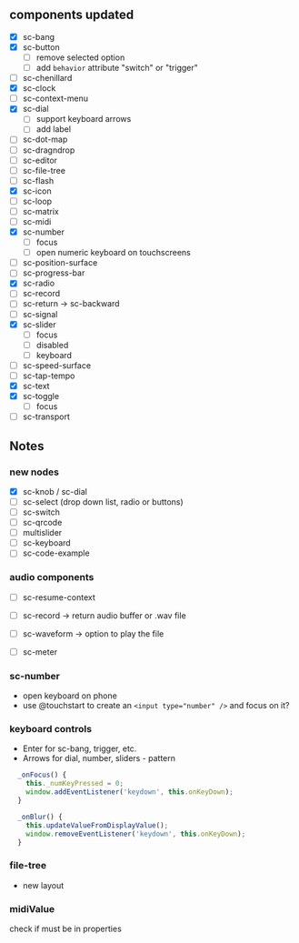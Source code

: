 ## components updated

- [x] sc-bang
- [x] sc-button
  + [ ] remove selected option
  + [ ] add `behavior` attribute "switch" or "trigger"
- [ ] sc-chenillard
- [x] sc-clock
- [ ] sc-context-menu
- [x] sc-dial
  + [ ] support keyboard arrows
  + [ ] add label
- [ ] sc-dot-map
- [ ] sc-dragndrop
- [ ] sc-editor
- [ ] sc-file-tree
- [ ] sc-flash
- [x] sc-icon
- [ ] sc-loop
- [ ] sc-matrix
- [ ] sc-midi
- [x] sc-number
  + [ ] focus
  + [ ] open numeric keyboard on touchscreens
- [ ] sc-position-surface
- [ ] sc-progress-bar
- [x] sc-radio
- [ ] sc-record
- [ ] sc-return -> sc-backward
- [ ] sc-signal
- [x] sc-slider 
  + [ ] focus
  + [ ] disabled
  + [ ] keyboard
- [ ] sc-speed-surface
- [ ] sc-tap-tempo
- [x] sc-text
- [x] sc-toggle
  + [ ] focus
- [ ] sc-transport

## Notes

### new nodes

- [x] sc-knob / sc-dial
- [ ] sc-select (drop down list, radio or buttons)
- [ ] sc-switch
- [ ] sc-qrcode
- [ ] multislider
- [ ] sc-keyboard
- [ ] sc-code-example

### audio components
- [ ] sc-resume-context
- [ ] sc-record -> return audio buffer or .wav file
- [ ] sc-waveform -> option to play the file
- [ ] sc-meter


### sc-number

- open keyboard on phone
- use @touchstart to create an `<input type="number" />` and focus on it?

### keyboard controls

- Enter for sc-bang, trigger, etc.
- Arrows for dial, number, sliders - pattern

```js
  _onFocus() {
    this._numKeyPressed = 0;
    window.addEventListener('keydown', this.onKeyDown);
  }

  _onBlur() {
    this.updateValueFromDisplayValue();
    window.removeEventListener('keydown', this.onKeyDown);
  }
```

### file-tree

- new layout

### midiValue

check if must be in properties

